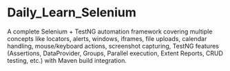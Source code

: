 # Daily_Learn_Selenium
A complete Selenium + TestNG automation framework covering multiple concepts like locators, alerts, windows, iframes, file uploads, calendar handling, mouse/keyboard actions, screenshot capturing, TestNG features (Assertions, DataProvider, Groups, Parallel execution, Extent Reports, CRUD testing, etc.) with Maven build integration.
